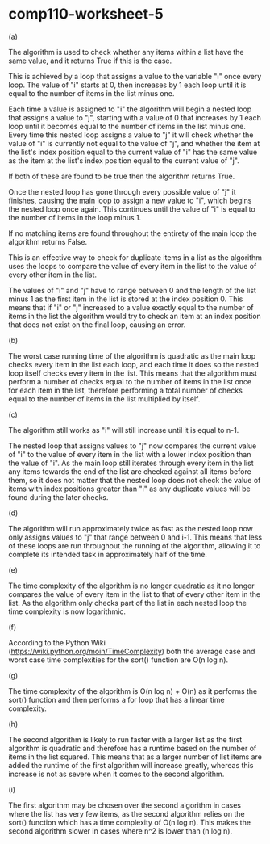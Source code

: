 # comp110-worksheet-5

(a)

The algorithm is used to check whether any items within a list have the same value, and it returns True if this is the case.

This is achieved by a loop that assigns a value to the variable "i" once every loop. The value of "i" starts at 0, then increases by 1 each loop until it is equal to the number of items in the list minus one.

Each time a value is assigned to "i" the algorithm will begin a nested loop that assigns a value to "j", starting with a value of 0 that increases by 1 each loop until it becomes equal to the number of items in the list minus one. Every time this nested loop assigns a value to "j" it will check whether the value of "i" is currently not equal to the value of "j", and whether the item at the list's index position equal to the current value of "i" has the same value as the item at the list's index position equal to the current value of "j".

If both of these are found to be true then the algorithm returns True.

Once the nested loop has gone through every possible value of "j" it finishes, causing the main loop to assign a new value to "i", which begins the nested loop once again. This continues until the value of "i" is equal to the number of items in the loop minus 1.

If no matching items are found throughout the entirety of the main loop the algorithm returns False.

This is an effective way to check for duplicate items in a list as the algorithm uses the loops to compare the value of every item in the list to the value of every other item in the list.

The values of "i" and "j" have to range between 0 and the length of the list minus 1 as the first item in the list is stored at the index position 0. This means that if "i" or "j" increased to a value exactly equal to the number of items in the list the algorithm would try to check an item at an index position that does not exist on the final loop, causing an error.

(b)

The worst case running time of the algorithm is quadratic as the main loop checks every item in the list each loop, and each time it does so the nested loop itself checks every item in the list. This means that the algorithm must perform a number of checks equal to the number of items in the list once for each item in the list, therefore performing a total number of checks equal to the number of items in the list multiplied by itself.

(c)

The algorithm still works as "i" will still increase until it is equal to n-1.

The nested loop that assigns values to "j" now compares the current value of "i" to the value of every item in the list with a lower index position than the value of "i". As the main loop still iterates through every item in the list any items towards the end of the list are checked against all items before them, so it does not matter that the nested loop does not check the value of items with index positions greater than "i" as any duplicate values will be found during the later checks.

(d)

The algorithm will run approximately twice as fast as the nested loop now only assigns values to "j" that range between 0 and i-1. This means that less of these loops are run throughout the running of the algorithm, allowing it to complete its intended task in approximately half of the time.

(e)

The time complexity of the algorithm is no longer quadratic as it no longer compares the value of every item in the list to that of every other item in the list. As the algorithm only checks part of the list in each nested loop the time complexity is now logarithmic.

(f)

According to the Python Wiki (https://wiki.python.org/moin/TimeComplexity) both the average case and worst case time complexities for the sort() function are O(n log n).

(g)

The time complexity of the algorithm is O(n log n) + O(n) as it performs the sort() function and then performs a for loop that has a linear time complexity.

(h)

The second algorithm is likely to run faster with a larger list as the first algorithm is quadratic and therefore has a runtime based on the number of items in the list squared. This means that as a larger number of list items are added the runtime of the first algorithm will increase greatly, whereas this increase is not as severe when it comes to the second algorithm.

(i)

The first algorithm may be chosen over the second algorithm in cases where the list has very few items, as the second algorithm relies on the sort() function which has a time complexity of O(n log n). This makes the second algorithm slower in cases where n^2 is lower than (n log n).
